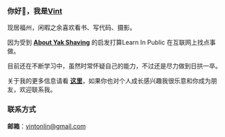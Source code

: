 ### 你好👋，我是[Vint](https://vinton.store)

现居福州，闲暇之余喜欢看书、写代码、摄影。

因为受到 [**About Yak Shaving**](https://antfu.me/posts/about-yak-shaving-zh) 的启发打算Learn In Public 在互联网上找点事做。

目前还在不断学习中，虽然时常怀疑自己的能力，不过还是尽力做到日拱一卒。

关于我的更多信息请看 [**这里**](https://vinton.store/about/)，如果你也对个人成长感兴趣我很乐意和你成为朋友，欢迎联系我。

### 联系方式
**邮箱**：vintonlin@gmail.com

<!--
**VintLin/VintLin** is a ✨ _special_ ✨ repository because its `README.md` (this file) appears on your GitHub profile.

Here are some ideas to get you started:

- 🔭 I’m currently working on ...
- 🌱 I’m currently learning ...
- 👯 I’m looking to collaborate on ...
- 🤔 I’m looking for help with ...
- 💬 Ask me about ...
- 📫 How to reach me: ...
- 😄 Pronouns: ...
- ⚡ Fun fact: ...
-->
